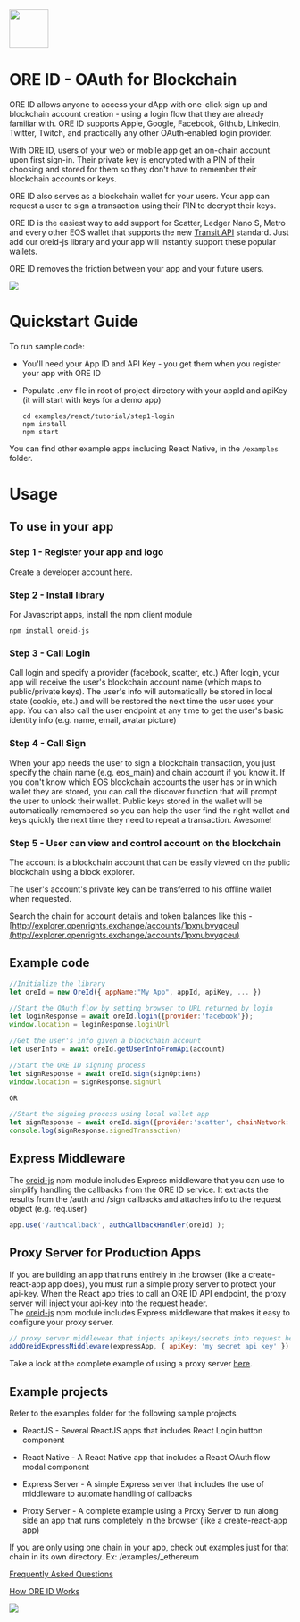 <img src="https://en.gravatar.com/userimage/137186280/281fbdfb8df941e941b3ad68c925c3c7.png" width="70" height="70">

# ORE ID - OAuth for Blockchain



ORE ID allows anyone to access your dApp with one-click sign up and blockchain account creation - using a login flow that they are already familiar with. ORE ID supports Apple, Google, Facebook, Github, Linkedin, Twitter, Twitch, and practically any other OAuth-enabled login provider.

With ORE ID, users of your web or mobile app get an on-chain account upon first sign-in. Their private key is encrypted with a PIN of their choosing and stored for them so they don't have to remember their blockchain accounts or keys.

ORE ID also serves as a blockchain wallet for your users. Your app can request a user to sign a transaction using their PIN to decrypt their keys.

ORE ID is the easiest way to add support for Scatter, Ledger Nano S, Metro and every other EOS wallet that supports the new [Transit API](https://github.com/eosnewyork/eos-transit) standard. Just add our oreid-js library and your app will instantly support these popular wallets.

ORE ID removes the friction between your app and your future users. 

<img src="./docs/images/OREID-GitHub-diagram-01.png">

# Quickstart Guide

To run sample code:

- You'll need your App ID and API Key - you get them when you register your app with ORE ID
- Populate .env file in root of project directory with your appId and apiKey (it will start with keys for a demo app)

    ```
    cd examples/react/tutorial/step1-login
    npm install
    npm start
    ```

You can find other example apps including React Native, in the `/examples` folder.

# Usage


## To use in your app

### Step 1 - Register your app and logo

Create a developer account [here](https://oreid.io/developer/new-app). 

### Step 2 - Install library

For Javascript apps, install the npm client module

```
npm install oreid-js
```

### Step 3 - Call Login

Call login and specify a provider (facebook, scatter, etc.) After login, your app will receive the user's blockchain account name (which maps to public/private keys). The user's info will automatically be stored in local state (cookie, etc.) and will be restored the next time the user uses your app. You can also call the user endpoint at any time to get the user's basic identity info (e.g. name, email, avatar picture)

### Step 4 - Call Sign

When your app needs the user to sign a blockchain transaction, you just specify the chain name (e.g. eos_main) and chain account if you know it. If you don't know which EOS blockchain accounts the user has or in which wallet they are stored, you can call the discover function that will prompt the user to unlock their wallet. Public keys stored in the wallet will be automatically remembered so you can help the user find the right wallet and keys quickly the next time they need to repeat a transaction. Awesome!

### Step 5 - User can view and control account on the blockchain  

The account is a blockchain account that can be easily viewed on the public blockchain using a block explorer.

The user's account's private key can be transferred to his offline wallet when requested.

Search the chain for account details and token balances like this - [http://explorer.openrights.exchange/accounts/1pxnubvyqceu](http://explorer.openrights.exchange/accounts/1pxnubvyqceu)


## Example code
```javascript
//Initialize the library
let oreId = new OreId({ appName:"My App", appId, apiKey, ... })

//Start the OAuth flow by setting browser to URL returned by login
let loginResponse = await oreId.login({provider:'facebook'});
window.location = loginResponse.loginUrl

//Get the user's info given a blockchain account
let userInfo = await oreId.getUserInfoFromApi(account)

//Start the ORE ID signing process
let signResponse = await oreId.sign(signOptions)
window.location = signResponse.signUrl

OR

//Start the signing process using local wallet app
let signResponse = await oreId.sign({provider:'scatter', chainNetwork:'eos_kylin', transaction, ...})
console.log(signResponse.signedTransaction)
```

## Express Middleware

The [oreid-js](https://www.npmjs.com/package/oreid-js) npm module includes Express middleware that you can use to simplify handling the callbacks from the ORE ID service. It extracts the results from the /auth and /sign callbacks and attaches info to the request object (e.g. req.user)

```javascript
app.use('/authcallback', authCallbackHandler(oreId) );
```

## Proxy Server for Production Apps

If you are building an app that runs entirely in the browser (like a create-react-app app does), you must run a simple proxy server to protect your api-key. When the React app tries to call an ORE ID API endpoint, the proxy server will inject your api-key into the request header.<br>
The [oreid-js](https://www.npmjs.com/package/oreid-js) npm module includes Express middleware that makes it easy to configure your proxy server. 

```javascript
// proxy server middlewear that injects apikeys/secrets into request headers
addOreidExpressMiddleware(expressApp, { apiKey: 'my secret api key' })
```

Take a look at the complete example of using a proxy server [here](https://github.com/TeamAikon/ore-id-docs/tree/master/examples/react/advanced/react-server).

## Example projects

Refer to the examples folder for the following sample projects

- ReactJS - Several ReactJS apps that includes React Login button component

- React Native - A React Native app that includes a React OAuth flow modal component

- Express Server - A simple Express server that includes the use of middleware to automate handling of callbacks
  
- Proxy Server - A complete example using a Proxy Server to run along side an app that runs completely in the browser (like a create-react-app app)

If you are only using one chain in your app, check out examples just for that chain in its own directory. Ex: /examples/_ethereum


[Frequently Asked Questions](https://drive.google.com/open?id=1Nx6qm7z8TQRM8S-onmcP0H--21z-gzYDBVEzzfcgE9g)

[How ORE ID Works](https://docs.google.com/document/d/1n09swvocpR2WkP5iFc_VMrmmlnx3S1j72Zy6yDvcuYw/edit?usp=sharing)

[<img src="./docs/images/eos-transit-logo.png">](https://github.com/eosnewyork/eos-transit)
